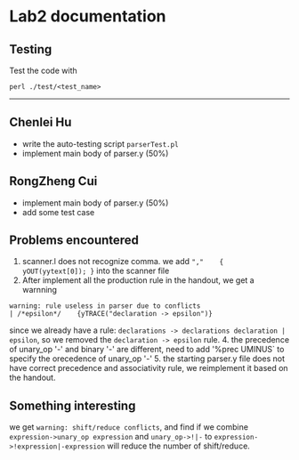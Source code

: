 # Lab2 documentation
## Testing
Test the code with
```
perl ./test/<test_name>
```
---
## Chenlei Hu
- write the auto-testing script `parserTest.pl`
- implement main body of parser.y (50%)
## RongZheng Cui
- implement main body of parser.y (50%)
- add some test case
## Problems encountered
1. scanner.l does not recognize comma. we add `","    { yOUT(yytext[0]); }` into the scanner file
2. After implement all the production rule in the handout, we get a warnning
```
warning: rule useless in parser due to conflicts
| /*epsilon*/    {yTRACE("declaration -> epsilon")}
```
since we already have a rule:
`declarations -> declarations declaration | epsilon`, so we removed the `declaration -> epsilon` rule.
4. the precedence of unary_op '-' and binary '-' are different, need to add '%prec UMINUS` to specify the orecedence of unary_op '-'
5. the starting parser.y file does not have correct precedence and associativity rule, we reimplement it based on the handout.
## Something interesting
we get `warning: shift/reduce conflicts`, and find if we combine `expression->unary_op expression` and `unary_op->!|-` to `expression->!expression|-expression` will reduce the number of shift/reduce.   
